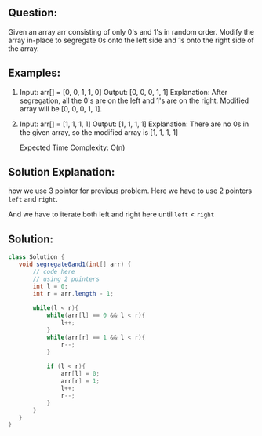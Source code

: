 ## Question:
Given an array arr consisting of only 0's and 1's in random order. Modify the array in-place to segregate 0s onto the left side and 1s onto the right side of the array.

## Examples:
1. Input: arr[] = [0, 0, 1, 1, 0]
Output: [0, 0, 0, 1, 1]
Explanation:  After segregation, all the 0's are on the left and 1's are on the right. Modified array will be [0, 0, 0, 1, 1].
2. Input: arr[] = [1, 1, 1, 1]
Output: [1, 1, 1, 1]
Explanation: There are no 0s in the given array, so the modified array is [1, 1, 1, 1]

    Expected Time Complexity: O(n)

## Solution Explanation:
 how we use 3 pointer for previous problem. Here we have to use 2 pointers `left` and `right`.

 And we have to iterate both left and right here until `left` < `right`
 
 ## Solution:
 ```java
 class Solution {
    void segregate0and1(int[] arr) {
        // code here
        // using 2 pointers
        int l = 0;
        int r = arr.length - 1;
        
        while(l < r){
            while(arr[l] == 0 && l < r){
                l++;
            }
            while(arr[r] == 1 && l < r){
                r--;
            }
            
            if (l < r){
                arr[l] = 0;
                arr[r] = 1;
                l++;
                r--;
            }
        }
    }
}
 ```

